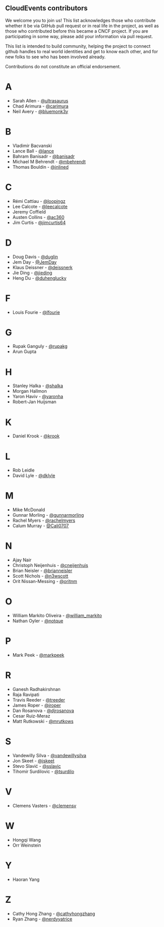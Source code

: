 ## CloudEvents contributors

<!-- no verify-links -->

We welcome you to join us! This list acknowledges those who contribute whether
it be via GitHub pull request or in real life in the project, as well as those
who contributed before this became a CNCF project. If you are participating in
some way, please add your information via pull request.

This list is intended to build community, helping the project to connect github
handles to real world identities and get to know each other, and for new folks
to see who has been involved already.

Contributions do not constitute an official endorsement.

# A
- Sarah Allen - [@ultrasaurus](https://github.com/ultrasaurus)
- Chad Arimura - [@carimura](https://github.com/banisadr)  
- Neil Avery - [@bluemonk3y](https://github.com/bluemonk3y)

# B
- Vladimir Bacvanski
- Lance Ball - [@lance](https://github.com/lance)
- Bahram Banisadr - [@banisadr](https://github.com/banisadr)
- Michael M Behrendt - [@mbehrendt](https://github.com/mbehrendt)
- Thomas Bouldin - [@inlined](https://github.com/inlined)

# C
- Rémi Cattiau - [@loopingz](https://github.com/loopingz)
- Lee Calcote - [@leecalcote](https://github.com/leecalcote)
- Jeremy Coffield
- Austen Collins - [@ac360](https://github.com/ac360)
- Jim Curtis - [@jimcurtis64](https://github.com/jimcurtis2)

# D
- Doug Davis - [@duglin](https://github.com/duglin)
- Jem Day - [@JemDay](https://github.com/JemDay)
- Klaus Deissner - [@deissnerk](https://github.com/deissnerk)
- Jie Ding - [@jieding](https://github.com/jieding)
- Heng Du - [@duhenglucky](https://github.com/duhenglucky)

# F
- Louis Fourie - [@lfourie](https://github.com/lfourie)

# G
- Rupak Ganguly - [@rupakg](https://github.com/rupakg)
- Arun Gupta

# H
- Stanley Halka - [@shalka](https://github.com/banisadr)
- Morgan Hallmon
- Yaron Haviv - [@yaronha](https://github.com/yaronha)
- Robert-Jan Huijsman

# K
- Daniel Krook - [@krook](https://github.com/krook)

# L
- Rob Leidle
- David Lyle - [@dklyle](https://github.com/dklyle)

# M
- Mike McDonald
- Gunnar Morling - [@gunnarmorling](https://github.com/gunnarmorling/)
- Rachel Myers - [@rachelmyers](https://github.com/rachelmyers)
- Calum Murray - [@Cali0707](https://github.com/Cali0707/)

# N
- Ajay Nair
- Christoph Neijenhuis - [@cneijenhuis](https://github.com/cneijenhuis)
- Brian Neisler - [@brianneisler](https://github.com/brianneisler)
- Scott Nichols - [@n3wscott](https://github.com/n3wscott)
- Orit Nissan-Messing - [@oritnm](https://github.com/oritnm)

# O
- William Markito Oliveira - [@william_markito](https://github.com/markito)
- Nathan Oyler - [@notque](https://github.com/notque)

# P
- Mark Peek - [@markpeek](https://github.com/markpeek)

# R
- Ganesh Radhakirshnan
- Raja Ravipati
- Travis Reeder - [@treeder](https://github.com/banisadr)
- James Roper - [@jroper](https://github.com/jroper)
- Dan Rosanova - [@djrosanova](https://github.com/djrosanova)
- Cesar Ruiz-Meraz
- Matt Rutkowski - [@mrutkows](https://github.com/mrutkows)

# S
- Vandewilly Silva - [@vandewillysilva](https://github.com/vandewillysilva)
- Jon Skeet - [@jskeet](https://github.com/jskeet)
- Stevo Slavić - [@sslavic](https://github.com/sslavic)
- Tihomir Surdilovic - [@tsurdilo](https://github.com/tsurdilo)

# V
- Clemens Vasters - [@clemensv](https://github.com/clemensv)

# W
- Hongqi Wang
- Orr Weinstein

# Y
- Haoran Yang

# Z
- Cathy Hong Zhang - [@cathyhongzhang](https://github.com/cathyhongzhang)
- Ryan Zhang - [@nerdyyatrice](https://github.com/nerdyyatrice)